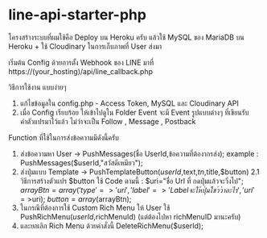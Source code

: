 # line-api-starter-php

โครงสร้างระบบที่ผมใช้คือ Deploy บน Heroku ครับ
แล้วใช้ MySQL ของ MariaDB บน Heroku + ใช้ Cloudinary ในการเก็บภาพที่ User ส่งมา

เริ่มต้น Config ด้วยการตั้ง Webhook ของ LINE มาที่ https://(your_hosting)/api/line_callback.php

วิธีการใช้งาน แบบง่ายๆ
1. แก้ไขข้อมูลใน config.php - Access Token, MySQL และ Cloudinary API
2. เมื่อ Config เรียบร้อย ให้เข้าไปดูใน Folder Event จะมี Event รูปแบบต่างๆ ที่เขียนรับค่าตัวแปรมาไว้แล้ว ไม่ว่าจะเป็น Follow , Message , Postback

Function ที่ใช้ในการส่งข้อความมีดังนี้ครับ
1. ส่งข้อความหา User -> PushMessages(ชื่อ UserId,ข้อความที่ต้องากรส่ง); example : PushMessages($userId,"สวัสดีเหมียว");
2. ส่งปุ่มแบบ Template -> PushTemplateButton($userId,$text,$tn,$title,$button)
   2.1 วิธีการสร้างตัวแปร $button ใช้ Code ตามนี้ :
    $uri="ชื่อ Url ที่ กดปุ่มแล้วจะวิ่งไป";
    $arrayBtn=array('type'=>'uri','label'=>'Label จะให้ปุ่มโชว์ว่าอะไร','uri'=>$uri);
    $button=array($arrayBtn);
3. ในกรณีที่ต้องการใช้ Custom Rich Menu ให้ User ใช้ PushRichMenu($userId,$richMenuId) (แต่ต้องไปหา richMenuID มานะครับ)
4. และยกเลิก Rich Menu ด้วยคำสั่งนี้ DeleteRichMenu($userId);